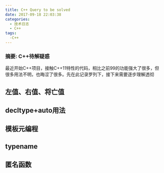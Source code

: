 ```yaml
---
title: C++ Query to be solved
date: 2017-09-18 22:03:38
categories:
  - 技术日志
  - C++
tags:
  -C++
---
```

### 摘要: C++待解疑惑
<!--more-->
最近开始C++项目，接触C++11特性的代码，相比之前99的功能强大了很多，但很多用法不明，也晦涩了很多。先在此记录罗列下，接下来需要逐步理解透彻
## 左值、右值、将亡值

## decltype+auto用法

## 模板元编程

## typename

## 匿名函数

## 